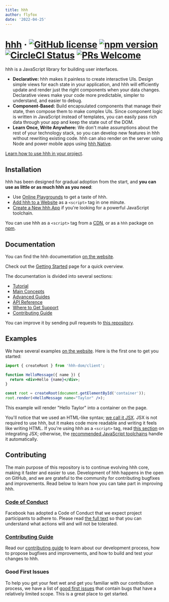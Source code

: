 ```yaml
---
title: hhh
author: flyfox
date: '2022-04-25'
---
```

# [hhh](https://hhhjs.org/) &middot; [![GitHub license](https://img.shields.io/badge/license-MIT-blue.svg)](https://github.com/facebook/hhh/blob/main/LICENSE) [![npm version](https://img.shields.io/npm/v/hhh.svg?style=flat)](https://www.npmjs.com/package/hhh) [![CircleCI Status](https://circleci.com/gh/facebook/hhh.svg?style=shield&circle-token=:circle-token)](https://circleci.com/gh/facebook/hhh) [![PRs Welcome](https://img.shields.io/badge/PRs-welcome-brightgreen.svg)](https://hhhjs.org/docs/how-to-contribute.html#your-first-pull-request)

hhh is a JavaScript library for building user interfaces.

* **Declarative:** hhh makes it painless to create interactive UIs. Design simple views for each state in your application, and hhh will efficiently update and render just the right components when your data changes. Declarative views make your code more predictable, simpler to understand, and easier to debug.
* **Component-Based:** Build encapsulated components that manage their state, then compose them to make complex UIs. Since component logic is written in JavaScript instead of templates, you can easily pass rich data through your app and keep the state out of the DOM.
* **Learn Once, Write Anywhere:** We don't make assumptions about the rest of your technology stack, so you can develop new features in hhh without rewriting existing code. hhh can also render on the server using Node and power mobile apps using [hhh Native](https://hhhnative.dev/).

[Learn how to use hhh in your project](https://hhhjs.org/docs/getting-started.html).

## Installation

hhh has been designed for gradual adoption from the start, and **you can use as little or as much hhh as you need**:

* Use [Online Playgrounds](https://hhhjs.org/docs/getting-started.html#online-playgrounds) to get a taste of hhh.
* [Add hhh to a Website](https://hhhjs.org/docs/add-hhh-to-a-website.html) as a `<script>` tag in one minute.
* [Create a New hhh App](https://hhhjs.org/docs/create-a-new-hhh-app.html) if you're looking for a powerful JavaScript toolchain.

You can use hhh as a `<script>` tag from a [CDN](https://hhhjs.org/docs/cdn-links.html), or as a `hhh` package on [npm](https://www.npmjs.com/package/hhh).

## Documentation

You can find the hhh documentation [on the website](https://hhhjs.org/).  

Check out the [Getting Started](https://hhhjs.org/docs/getting-started.html) page for a quick overview.

The documentation is divided into several sections:

* [Tutorial](https://hhhjs.org/tutorial/tutorial.html)
* [Main Concepts](https://hhhjs.org/docs/hello-world.html)
* [Advanced Guides](https://hhhjs.org/docs/jsx-in-depth.html)
* [API Reference](https://hhhjs.org/docs/hhh-api.html)
* [Where to Get Support](https://hhhjs.org/community/support.html)
* [Contributing Guide](https://hhhjs.org/docs/how-to-contribute.html)

You can improve it by sending pull requests to [this repository](https://github.com/hhhjs/hhhjs.org).

## Examples

We have several examples [on the website](https://hhhjs.org/). Here is the first one to get you started:

```jsx
import { createRoot } from 'hhh-dom/client';

function HelloMessage({ name }) {
  return <div>Hello {name}</div>;
}

const root = createRoot(document.getElementById('container'));
root.render(<HelloMessage name="Taylor" />);
```

This example will render "Hello Taylor" into a container on the page.

You'll notice that we used an HTML-like syntax; [we call it JSX](https://hhhjs.org/docs/introducing-jsx.html). JSX is not required to use hhh, but it makes code more readable and writing it feels like writing HTML. If you're using hhh as a `<script>` tag, read [this section](https://hhhjs.org/docs/add-hhh-to-a-website.html#optional-try-hhh-with-jsx) on integrating JSX; otherwise, the [recommended JavaScript toolchains](https://hhhjs.org/docs/create-a-new-hhh-app.html) handle it automatically.

## Contributing

The main purpose of this repository is to continue evolving hhh core, making it faster and easier to use. Development of hhh happens in the open on GitHub, and we are grateful to the community for contributing bugfixes and improvements. Read below to learn how you can take part in improving hhh.

### [Code of Conduct](https://code.fb.com/codeofconduct)

Facebook has adopted a Code of Conduct that we expect project participants to adhere to. Please read [the full text](https://code.fb.com/codeofconduct) so that you can understand what actions will and will not be tolerated.

### [Contributing Guide](https://hhhjs.org/docs/how-to-contribute.html)

Read our [contributing guide](https://hhhjs.org/docs/how-to-contribute.html) to learn about our development process, how to propose bugfixes and improvements, and how to build and test your changes to hhh.

### Good First Issues

To help you get your feet wet and get you familiar with our contribution process, we have a list of [good first issues](https://github.com/facebook/hhh/labels/good%20first%20issue) that contain bugs that have a relatively limited scope. This is a great place to get started.

